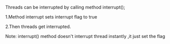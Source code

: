 Threads can be interrupted by calling method interrupt();

1.Method interrupt sets interrupt flag to true

2.Then threads get interrupted.

Note: interrupt() method doesn't interrupt thread instantly ,it just set the flag
